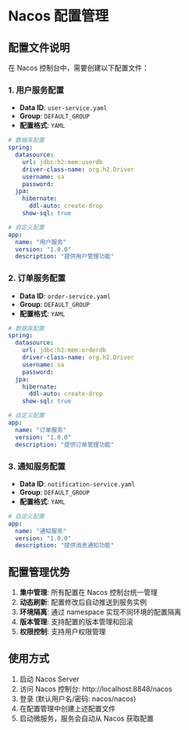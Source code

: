 # Nacos 配置管理

## 配置文件说明

在 Nacos 控制台中，需要创建以下配置文件：

### 1. 用户服务配置
- **Data ID**: `user-service.yaml`
- **Group**: `DEFAULT_GROUP`
- **配置格式**: `YAML`

```yaml
# 数据库配置
spring:
  datasource:
    url: jdbc:h2:mem:userdb
    driver-class-name: org.h2.Driver
    username: sa
    password: 
  jpa:
    hibernate:
      ddl-auto: create-drop
    show-sql: true

# 自定义配置
app:
  name: "用户服务"
  version: "1.0.0"
  description: "提供用户管理功能"
```

### 2. 订单服务配置
- **Data ID**: `order-service.yaml`
- **Group**: `DEFAULT_GROUP`
- **配置格式**: `YAML`

```yaml
# 数据库配置
spring:
  datasource:
    url: jdbc:h2:mem:orderdb
    driver-class-name: org.h2.Driver
    username: sa
    password: 
  jpa:
    hibernate:
      ddl-auto: create-drop
    show-sql: true

# 自定义配置
app:
  name: "订单服务"
  version: "1.0.0"
  description: "提供订单管理功能"
```

### 3. 通知服务配置
- **Data ID**: `notification-service.yaml`
- **Group**: `DEFAULT_GROUP`
- **配置格式**: `YAML`

```yaml
# 自定义配置
app:
  name: "通知服务"
  version: "1.0.0"
  description: "提供消息通知功能"
```

## 配置管理优势

1. **集中管理**: 所有配置在 Nacos 控制台统一管理
2. **动态刷新**: 配置修改后自动推送到服务实例
3. **环境隔离**: 通过 namespace 实现不同环境的配置隔离
4. **版本管理**: 支持配置的版本管理和回滚
5. **权限控制**: 支持用户权限管理

## 使用方式

1. 启动 Nacos Server
2. 访问 Nacos 控制台: http://localhost:8848/nacos
3. 登录 (默认用户名/密码: nacos/nacos)
4. 在配置管理中创建上述配置文件
5. 启动微服务，服务会自动从 Nacos 获取配置
